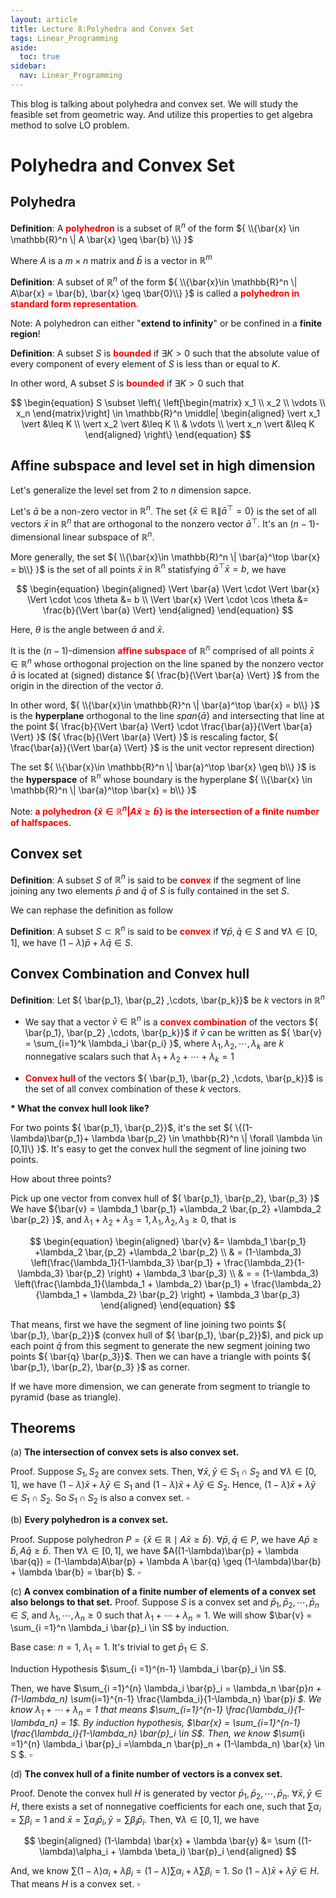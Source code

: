 ```yaml
---
layout: article
title: Lecture 8:Polyhedra and Convex Set
tags: Linear_Programming
aside:
  toc: true
sidebar:
  nav: Linear_Programming
---
```


This blog is talking about polyhedra and convex set. We will study the feasible set from geometric way. And utilize this properties to get algebra method to solve LO problem.
<!--more--> 

# Polyhedra and Convex Set

## Polyhedra

<b>Definition</b>: A <b><font color=red>polyhedron</font></b> is a subset of ${ \mathbb{R}^n }$ of the form ${ \\{\bar{x} \in \mathbb{R}^n \| A \bar{x} \geq \bar{b} \\} }$

Where ${ A }$ is a ${ m \times n }$ matrix and ${ \bar{b} }$ is a vector in ${ \mathbb{R}^m }$

<b>Definition</b>: A subset of ${ \mathbb{R}^n }$ of the form ${ \\{\bar{x}\in \mathbb{R}^n \| A\bar{x} = \bar{b}, \bar{x} \geq \bar{0}\\} }$ is called a <b><font color=red>polyhedron in standard form representation</font></b>. 

Note: A polyhedron can either "<b>extend to infinity</b>" or be confined in a <b>finite region</b>! 

<b>Definition</b>: A subset ${ S }$ is  <b><font color=red>bounded</font></b> if ${ \exists K >0 }$ such that the absolute value of every component of every element of ${ S }$ is less than or equal to ${ K }$. 

In other word, A subset ${ S }$ is <b><font color=red>bounded</font></b> if ${ \exists K >0 }$ such that

<center>$$
\begin{equation}
S \subset \left\{ 
\left[\begin{matrix}
x_1 \\ x_2 \\ \vdots  \\ x_n
\end{matrix}\right] \in \mathbb{R}^n \middle|
\begin{aligned}
\vert x_1 \vert &\leq K \\
\vert x_2 \vert &\leq K \\
& \vdots \\
\vert x_n \vert &\leq K
\end{aligned}
\right\}
\end{equation}
$$</center>

## Affine subspace and level set in high dimension

Let's generalize the level set from ${ 2 }$ to ${ n }$ dimension sapce. 

Let's ${ \bar{a} }$ be a non-zero vector in ${ \mathbb{R}^n }$. The set ${ \{\bar{x}\in \mathbb{R} \| \bar{a}^\top  =0 \} }$ is the set of all vectors ${ \bar{x} }$ in ${ \mathbb{R}^n }$ that are orthogonal to the nonzero vector ${  \bar{a}^\top }$. It's an ${ (n-1) }$-dimensional linear subspace of ${ \mathbb{R}^n }$.

More generally, the set ${ \\{\bar{x}\in \mathbb{R}^n \| \bar{a}^\top \bar{x} = b\\} }$ is the set of all points ${ \bar{x} }$ in ${  \mathbb{R}^n}$ statisfying ${ \bar{a}^\top \bar{x} = b }$, we have 

<center>$$
\begin{equation}
\begin{aligned}
\Vert \bar{a} \Vert \cdot \Vert \bar{x} \Vert \cdot \cos \theta &= b \\
\Vert \bar{x} \Vert \cdot \cos \theta &= \frac{b}{\Vert \bar{a} \Vert}
\end{aligned}
\end{equation}
$$</center>

Here, ${ \theta }$ is the angle between ${ \bar{a}}$ and ${ \bar{x} }$.

It is the ${ (n-1) }$-dimension <b><font color=red>affine subspace</font></b> of ${ \mathbb{R}^n }$ comprised of all points ${ \bar{x} \in \mathbb{R}^n }$ whose orthogonal projection on the line spaned by the nonzero vector ${ \bar{a} }$ is located at (signed) distance ${ \frac{b}{\Vert \bar{a} \Vert} }$ from the origin in the direction of the vector ${ \bar{a} }$.

In other word, ${ \\{\bar{x}\in \mathbb{R}^n \| \bar{a}^\top \bar{x} = b\\} }$ is the <b>hyperplane</b> orthogonal to the line ${ span\{\bar{a}\} }$ and intersecting that line at the point ${ \frac{b}{\Vert \bar{a} \Vert} \cdot \frac{\bar{a}}{\Vert \bar{a} \Vert} }$ (${ \frac{b}{\Vert \bar{a} \Vert} }$ is rescaling factor, ${ \frac{\bar{a}}{\Vert \bar{a} \Vert} }$ is the unit vector represent direction)

The set ${ \\{\bar{x}\in \mathbb{R}^n \| \bar{a}^\top \bar{x} \geq b\\} }$ is the <b>hyperspace</b> of ${ \mathbb{R}^n }$ whose boundary is the hyperplane ${ \\{\bar{x} \in \mathbb{R}^n \| \bar{a}^\top \bar{x} = b\\} }$

Note: <b><font color=red>a polyhedron ${ \{\bar{x}\in \mathbb{R}^n | A \bar{x} \geq \bar{b}\} }$ is the intersection of a finite number of halfspaces. </font></b>

## Convex set

<b>Definition</b>: A subset ${ S }$ of ${ \mathbb{R}^n }$ is said to be <b><font color=red>convex</font></b> if the segment of line joining any two elements ${ \bar{p} }$ and ${\bar{q}  }$ of ${ S }$ is fully contained in the set ${ S }$.

We can rephase the definition as follow

<b>Definition</b>: A subset ${ S \subset \mathbb{R}^n }$ is said to be <b><font color=red>convex</font></b> if ${ \forall \bar{p},\bar{q} \in S }$ and ${ \forall \lambda \in [0,1] }$, we have ${ (1-\lambda)\bar{p} + \lambda \bar{q} \in S}$.

## Convex Combination and Convex hull

<b>Definition</b>: Let ${ \bar{p_1}, \bar{p_2} ,\cdots, \bar{p_k}}$ be ${ k }$ vectors in ${ \mathbb{R}^n }$

* We say that a vector ${ \bar{v} \in \mathbb{R}^n }$ is a <b><font color=red>convex combination</font></b> of the vectors ${ \bar{p_1}, \bar{p_2} ,\cdots, \bar{p_k}}$ if ${ \bar{v} }$ can be written as ${ \bar{v} = \sum_{i=1}^k \lambda_i \bar{p_i} }$, where ${ \lambda_1,\lambda_2, \cdots, \lambda_k  }$ are ${ k }$ nonnegative scalars such that ${ \lambda_1 + \lambda_2 +  \cdots+ \lambda_k =1 }$

* <b><font color=red>Convex hull</font></b> of the vectors ${ \bar{p_1}, \bar{p_2} ,\cdots, \bar{p_k}}$ is the set of all convex combination of these ${ k}$ vectors. 

<b>* What the convex hull look like?</b>

For two points ${ \bar{p_1}, \bar{p_2}}$, it's the set ${ \{(1-\lambda)\bar{p_1}+ \lambda \bar{p_2} \in \mathbb{R}^n \| \forall \lambda \in [0,1]\} }$. It's easy to get the convex hull the segment of line joining two points.

How about three points?

Pick up one vector from convex hull of ${ \bar{p_1}, \bar{p_2}, \bar{p_3} }$ We have ${\bar{v} = \lambda_1 \bar{p_1} +\lambda_2 \bar,{p_2} +\lambda_2 \bar{p_2} }$, and ${ \lambda_1 + \lambda_2 + \lambda_3 =1 ,  \lambda_1,\lambda_2, \lambda_3 \geq 0}$, that is 

<center>$$
\begin{equation}
\begin{aligned}
\bar{v} &= \lambda_1 \bar{p_1} +\lambda_2 \bar,{p_2} +\lambda_2 \bar{p_2} \\
& = (1-\lambda_3) \left(\frac{\lambda_1}{1-\lambda_3} \bar{p_1} + \frac{\lambda_2}{1-\lambda_3} \bar{p_2} \right) + \lambda_3 \bar{p_3} \\
& = = (1-\lambda_3) \left(\frac{\lambda_1}{\lambda_1 + \lambda_2} \bar{p_1} + \frac{\lambda_2}{\lambda_1 + \lambda_2} \bar{p_2} \right) + \lambda_3 \bar{p_3}
\end{aligned}
\end{equation}
$$</center>

That means, first we have the segment of line joining two points ${ \bar{p_1}, \bar{p_2}}$ (convex hull of ${ \bar{p_1}, \bar{p_2}}$), and pick up each point ${ \bar{q} }$ from this segment to generate the new segment joining two points ${  \bar{q}  \bar{p_3}}$. Then we can have a triangle with points ${ \bar{p_1}, \bar{p_2}, \bar{p_3} }$ as corner.

If we have more dimension, we can generate from segment to triangle to pyramid (base as triangle).

## Theorems

(a) **The intersection of convex sets is also convex set.**

Proof. Suppose $S_1,S_2$ are convex sets. Then, $\forall \bar{x},\bar{y} \in S_1 \cap S_2$ and $\forall \lambda \in [0,1]$, we have $(1-\lambda)\bar{x} + \lambda \bar{y} \in S_1$ and  $(1-\lambda)\bar{x} + \lambda \bar{y} \in S_2$. Hence,  $(1-\lambda)\bar{x} + \lambda \bar{y} \in S_1 \cap S_2$. So $S_1\cap S_2$ is also a convex set. $\square$



(b) **Every polyhedron is a convex set.**

Proof. Suppose polyhedron $P = \{\bar{x} \in \mathbb{R} \mid A\bar{x} \geq \bar{b}\}$. $\forall \bar{p},\bar{q} \in P$, we have $A\bar{p} \geq \bar{b}, A\bar{q} \geq \bar{b}$. Then $\forall \lambda \in [0,1]$, we have $A((1-\lambda)\bar{p} + \lambda \bar{q}) = (1-\lambda)A\bar{p} + \lambda A \bar{q} \geq (1-\lambda)\bar{b} + \lambda \bar{b} = \bar{b} $. $\square$



(c) **A convex combination of a finite number of elements of a convex set also belongs to that set.** Proof. Suppose $S$ is a convex set and $\bar{p}_1,\bar{p}_2,\cdots,\bar{p}_n \in S$, and $\lambda_1,\cdots,\lambda_n \geq 0$ such that $\lambda_1 + \cdots + \lambda_n = 1$. We will show $\bar{v} = \sum_{i =1}^n \lambda_i \bar{p}_i \in S$ by induction.

Base case: $n = 1$, $\lambda_1 = 1$. It's trivial to get $\bar{p}_1 \in S$.

Induction Hypothesis $\sum_{i =1}^{n-1} \lambda_i \bar{p}_i \in S$.

Then, we have $\sum_{i =1}^{n} \lambda_i \bar{p}_i = \lambda_n \bar{p}_n + (1-\lambda_n) \sum_{i=1}^{n-1} \frac{\lambda_i}{1-\lambda_n} \bar{p}_i $. We know $\lambda_1 + \cdots + \lambda_n = 1$ that means $\sum_{i=1}^{n-1} \frac{\lambda_i}{1-\lambda_n} = 1$. By induction hypothesis, $\bar{x} = \sum_{i=1}^{n-1} \frac{\lambda_i}{1-\lambda_n} \bar{p}_i \in S$. Then, we know $\sum_{i =1}^{n} \lambda_i \bar{p}_i =\lambda_n \bar{p}_n + (1-\lambda_n) \bar{x} \in S $. $\square$



(d) **The convex hull of a finite number of vectors is a convex set.**

Proof. Denote the convex hull $H$ is generated by vector $\bar{p}_1,\bar{p}_2,\cdots,\bar{p}_n$. $\forall \bar{x},\bar{y} \in H$, there exists a set of nonnegative coefficients for each one, such that $\sum \alpha_i = \sum \beta_i =1$ and $\bar{x} = \sum \alpha_i \bar{p}_i, \bar{y} = \sum \beta_i \bar{p}_i$. Then, $\forall \lambda \in [0,1]$, we have 

$$
\begin{aligned}
(1-\lambda) \bar{x} + \lambda \bar{y} &= \sum ((1-\lambda)\alpha_i + \lambda \beta_i) \bar{p}_i
\end{aligned}
$$

And, we know $\sum (1-\lambda)\alpha_i + \lambda \beta_i = (1-\lambda) \sum \alpha_i + \lambda \sum  \beta_i = 1$. So $(1-\lambda) \bar{x} + \lambda \bar{y} \in H$. That means $H$ is a convex set. $\square$

